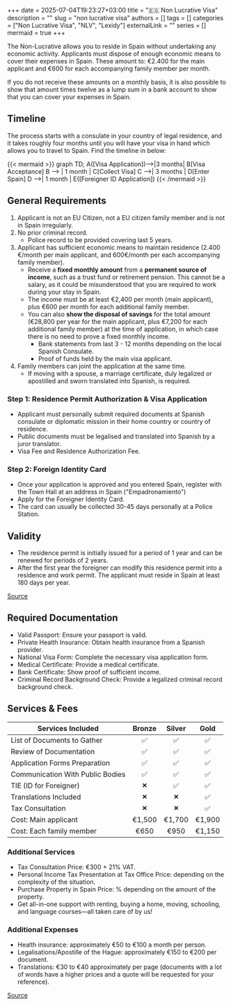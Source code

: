+++ 
date = 2025-07-04T19:23:27+03:00
title = "🇪🇸 Non Lucrative Visa"
description = ""
slug = "non lucrative visa"
authors = []
tags = []
categories = ["Non Lucrative Visa", "NLV", "Lexidy"]
externalLink = ""
series = []
mermaid = true
+++

The Non-Lucrative allows you to reside in Spain without undertaking any economic activity. Applicants must dispose of enough economic means to cover their expenses in Spain. These amount to: €2.400 for the main applicant and €600 for each accompanying family member per month. 

If you do not receive these amounts on a monthly basis, it is also possible to show that amount times twelve as a lump sum in a bank account to show that you can cover your expenses in Spain.

## Timeline
The process starts with a consulate in your country of legal residence, and it takes roughly four months until you will have your visa in hand which allows you to travel to Spain. Find the timeline in below:

{{< mermaid >}}
graph TD;
    A([Visa Application])-->|3 months| B[Visa Acceptance]
    B --> | 1 month | C[Collect Visa]
    C -->| 3 months | D[Enter Spain]
    D -->| 1 month | E([Foreigner ID Application])
{{< /mermaid >}}


## General Requirements
1.  Applicant is not an EU Citizen, not a EU citizen family member and is not in Spain irregularly.
2. No prior criminal record.
    - Police record to be provided covering last 5 years.
3. Applicant has sufficient economic means to maintain residence (2.400 €/month per main applicant, and 600€/month per each accompanying family member).
    - Receive a **fixed monthly amount** from a **permanent source of income**, such as a trust fund or retirement pension. This cannot be a salary, as it could be misunderstood that you are required to work during your stay in Spain.
    - The income must be at least €2,400 per month (main applicant), plus €600 per month for each additional family member.
    - You can also **show the disposal of savings** for the total amount (€28,800 per year for the main applicant, plus €7,200 for each additional family member) at the time of application, in which case there is no need to prove a fixed monthly income. 
        - Bank statements from last 3 - 12 months depending on the local Spanish Consulate.
        - Proof of funds held by the main visa applicant.
4. Family members can joint the application at the same time.
    - If moving with a spouse, a marriage certificate, duly legalized or apostilled and sworn translated into Spanish, is required.

### Step 1: Residence Permit Authorization & Visa Application
- Applicant must personally submit required documents at Spanish consulate or diplomatic mission in their home country or country of residence.
- Public documents must be legalised and  translated into Spanish by a juror translator.
- Visa Fee and Residence Authorization Fee.

### Step 2: Foreign Identity Card
- Once your application is approved and you entered Spain, register with the Town Hall at an address in Spain ("Empadronamiento")
- Apply for the Foreigner Identity Card.
- The card can usually be collected 30-45 days  personally at a Police Station.

## Validity

- The residence permit is initially issued for a period of 1 year and can be renewed for periods of 2 years. 
- After the first year the foreigner can modify this residence permit into a residence and work permit. The applicant must reside in Spain at least 180 days per year.

[Source](https://view.genially.com/6155e370a4af760dd58d4a50)

## Required Documentation
- Valid Passport: Ensure your passport is valid.
- Private Health Insurance: Obtain health insurance from a Spanish provider.
- National Visa Form: Complete the necessary visa application form.
- Medical Certificate: Provide a medical certificate.
- Bank Certificate: Show proof of sufficient income.
- Criminal Record Background Check: Provide a legalized criminal record background check.

## Services & Fees

| Services Included               | Bronze   | Silver | Gold |
| -------------------             | :------: | :----: |:----:|
|List of Documents to Gather      | ✅       | ✅     | ✅   |
|Review of Documentation	      | ✅       | ✅     | ✅   |
|Application Forms Preparation    | ✅       | ✅     | ✅   |
|Communication With Public Bodies | ✅       | ✅     | ✅   |
|TIE (ID for Foreigner)           | ```❌``` | ✅     | ✅   |
|Translations Included            |```❌```  |```❌```| ✅   |
|Tax Consultation                 |```❌```  |```❌```| ✅   |
| Cost: Main applicant            | €1,500   | €1,700 | €1,900 |
| Cost: Each family member        | €650     | €950   | €1,150 |

### Additional Services

- Tax Consultation Price: €300 + 21% VAT.
- Personal Income Tax Presentation at Tax Office Price: depending on the complexity of the situation.
- Purchase Property in Spain Price: % depending on the amount of the property.
- Get all-in-one support with renting, buying a home, moving, schooling, and language courses—all taken care of by us!

### Additional Expenses

- Health insurance: approximately €50 to  €100 a month per person.
- Legalisations/Apostille of the Hague: approximately €150 to €200 per document.
- Translations: €30 to €40 approximately per page (documents with a lot of words have a higher prices and a quote will be requested for your reference).

[Source](https://view.genially.com/6536795df2efd10011d79071)